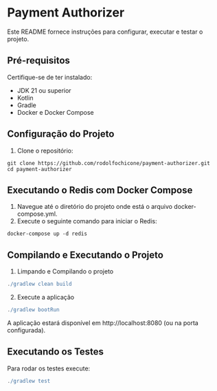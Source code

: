 # Payment Authorizer

Este README fornece instruções para configurar, executar e testar o projeto.

## Pré-requisitos

Certifique-se de ter instalado:

  * JDK 21 ou superior
  * Kotlin
  * Gradle
  * Docker e Docker Compose

## Configuração do Projeto

1. Clone o repositório:

~~~github
git clone https://github.com/rodolfochicone/payment-authorizer.git
cd payment-authorizer
~~~

## Executando o Redis com Docker Compose

1. Navegue até o diretório do projeto onde está o arquivo docker-compose.yml.
2. Execute o seguinte comando para iniciar o Redis:

~~~docker
docker-compose up -d redis
~~~

## Compilando e Executando o Projeto

1. Limpando e Compilando o projeto
~~~gradle
./gradlew clean build
~~~

2. Execute a aplicação
~~~gradle
./gradlew bootRun
~~~

A aplicação estará disponível em http://localhost:8080 (ou na porta configurada).

## Executando os Testes

Para rodar os testes execute:
~~~gradle
./gradlew test
~~~
